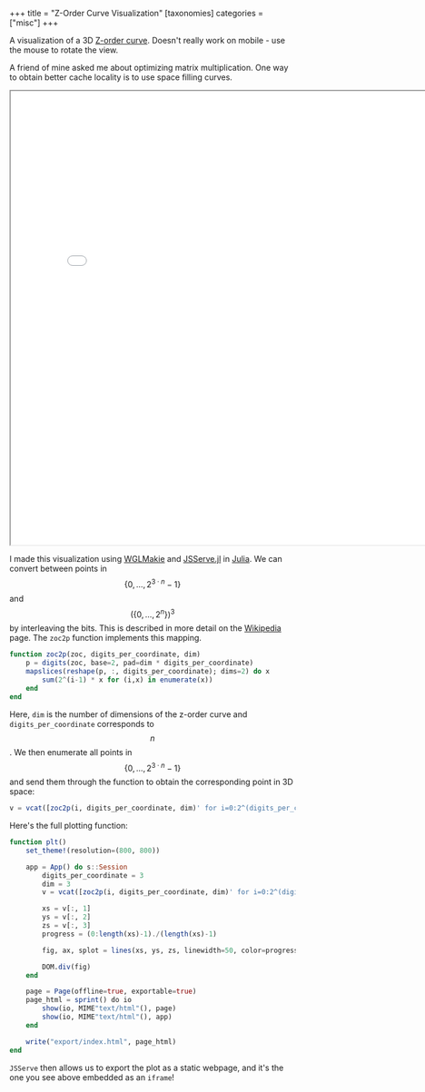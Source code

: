 +++
title = "Z-Order Curve Visualization"
[taxonomies]
categories = ["misc"]
+++

A visualization of a 3D [Z-order curve](https://en.wikipedia.org/wiki/Z-order_curve).
Doesn't really work on mobile - use the mouse to rotate the view.

A friend of mine asked me about optimizing matrix multiplication.
One way to obtain better cache locality is to use space filling curves.

<iframe src="zoc.html" width="800" height="800">
</iframe>

I made this visualization using [WGLMakie](https://github.com/JuliaPlots/WGLMakie.jl) and [JSServe.jl](https://github.com/SimonDanisch/JSServe.jl) in [Julia](https://julialang.org/).
We can convert between points in $$\{0,\ldots,2^{3 \cdot n}-1\}$$ and $$\left(\{0,\ldots,2^n\}\right)^3$$ by interleaving the bits.
This is described in more detail on the [Wikipedia](https://en.wikipedia.org/wiki/Z-order_curve#Coordinate_values) page.
The `zoc2p` function implements this mapping.

```julia
function zoc2p(zoc, digits_per_coordinate, dim)
    p = digits(zoc, base=2, pad=dim * digits_per_coordinate)
    mapslices(reshape(p, :, digits_per_coordinate); dims=2) do x
        sum(2^(i-1) * x for (i,x) in enumerate(x))
    end
end
```
Here, `dim` is the number of dimensions of the z-order curve and `digits_per_coordinate` corresponds to $$n$$.
We then enumerate all points in $$\{0,\ldots,2^{3 \cdot n}-1\}$$ and send them through the function to obtain the corresponding point in 3D space:

```julia
v = vcat([zoc2p(i, digits_per_coordinate, dim)' for i=0:2^(digits_per_coordinate*dim)-1]...)
```

Here's the full plotting function:

```julia
function plt()
    set_theme!(resolution=(800, 800))

    app = App() do s::Session
        digits_per_coordinate = 3
        dim = 3
        v = vcat([zoc2p(i, digits_per_coordinate, dim)' for i=0:2^(digits_per_coordinate*dim)-1]...)

        xs = v[:, 1]
        ys = v[:, 2]
        zs = v[:, 3]
        progress = (0:length(xs)-1)./(length(xs)-1)

        fig, ax, splot = lines(xs, ys, zs, linewidth=50, color=progress, colormap=:rainbow)

        DOM.div(fig)
    end

    page = Page(offline=true, exportable=true)
    page_html = sprint() do io
        show(io, MIME"text/html"(), page)
        show(io, MIME"text/html"(), app)
    end

    write("export/index.html", page_html)
end
```

`JSServe` then allows us to export the plot as a static webpage, and it's the one you see above embedded as an `iframe`!